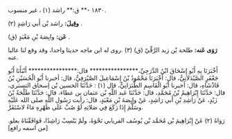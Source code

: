 ١٨٣٠ -** ق:** راشد (١) ، غير منسوب.

**وقِيلَ:** راشد بْن أَبي رَاشِدٍ (٢) .

**عَن:** وابِصَةَ بْنِ مَعْبَدٍ (ق) .

**رَوَى عَنه:** طلحة بْن زيد الرَّقِّيّ (ق) (٣) .روى له ابن ماجه حديثا واحدا، وقد وقع لنا عاليا عنه.

أَخْبَرَنَا بِهِ أَبُو إِسْحَاقَ ابْنُ الدَّرَجِيِّ،**************** قال:**************** أَنْبَأَنَا أَبُو جَعْفَرٍ الصَّيْدَلانِيُّ، قال: أَخْبَرَنَا مَحْمُودُ بْنُ إِسْمَاعِيلَ الصَّيْرَفِيُّ، قال: أخبرنا أَبُو الْحُسَيْنِ بْنُ فَاذْشَاهِ، قال: أخبرنا أَبُو الْقَاسِمِ الطَّبَرَانِيُّ، قال (١) : حَدَّثَنَا الحسين بْن إسحاق التستري، قال: حَدَّثَنَا إِبْرَاهِيمُ بْنُ مُحَمَّدِ، قال: حَدَّثَنَا عَبد اللَّهِ بْن عثمان بن عطاء، قال: حَدَّثَنَا طَلْحَةُ بْنُ زَيْدٍ، عَنْ رَاشِدِ بْنِ أَبي رَاشِدٍ، عَنْ وابِصَةَ بْنِ مَعْبَدٍ، قال: رأيت رَسُول اللَّهِ صلى الله عَلَيْهِ وسَلَّمَ إِذَا رَكَعَ فِي صَلاتِهِ لَوْ صُبَّ عَلَى ظَهْرِهِ مَاءً لاسْتَقَرَّ.

رَوَاهُ (٢) عَنْ إِبْرَاهِيمَ بْن مُحَمَّد بْن يُوسُف الفريابي نَحْوَهُ، ولَمْ يَنْسِبْ رَاشِدًا، فَوَافَقْنَاهُ بعلو.[من اسمه رافع]